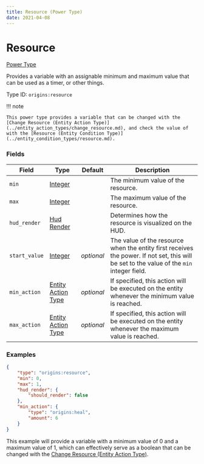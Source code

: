 ```yaml
---
title: Resource (Power Type)
date: 2021-04-08
---
```


# Resource

[Power Type](../power_types.md)

Provides a variable with an assignable minimum and maximum value that can be used as a timer, or other things.

Type ID: `origins:resource`

!!! note

    This power type provides a variable that can be changed with the [Change Resource (Entity Action Type)](../entity_action_types/change_resource.md), and check the value of with the [Resource (Entity Condition Type)](../entity_condition_types/resource.md).


### Fields

Field  | Type | Default | Description
-------|------|---------|-------------
`min` | [Integer](../data_types/integer.md) | | The minimum value of the resource.
`max` | [Integer](../data_types/integer.md) | | The maximum value of the resource.
`hud_render` | [Hud Render](../data_types/hud_render.md) | | Determines how the resource is visualized on the HUD.
`start_value` | [Integer](../data_types/integer.md) | _optional_ | The value of the resource when the entity first receives the power. If not set, this will be set to the value of the `min` integer field.
`min_action` | [Entity Action Type](../entity_action_types.md) | _optional_ | If specified, this action will be executed on the entity whenever the minimum value is reached.
`max_action` | [Entity Action Type](../entity_action_types.md) | _optional_ | If specified, this action will be executed on the entity whenever the maximum value is reached.


### Examples

```json
{
    "type": "origins:resource",
    "min": 0,
	"max": 1,
	"hud_render": {
		"should_render": false
	},
    "min_action": {
        "type": "origins:heal",
        "amount": 6
    }
}
```

This example will provide a variable with a minimum value of 0 and a maximum value of 1, which can effectively serve as a boolean that can be changed with the [Change Resource (Entity Action Type)](../entity_action_types/change_resource.md).

